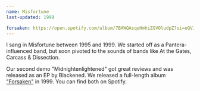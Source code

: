 ```yaml
---
name: Misfortune
last-updated: 1999

forsaken: https://open.spotify.com/album/7BAWQAsqeHmhiZGVOludpZ?si=oQVJt2AuQ5GZC0zyh5FXOA
---
```


I sang in Misfortune between 1995 and 1999. We started off as a Pantera-influenced band, but soon pivoted to the sounds of bands like At the Gates, Carcass & Dissection.

Our second demo "Midnightenlightened" got great reviews and was released as an EP by Blackened. We released a full-length album ["Forsaken"]({{page.forsaken}}) in 1999. You can find both on Spotify.
